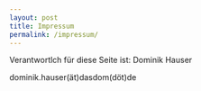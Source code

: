 ```yaml
---
layout: post
title: Impressum
permalink: /impressum/
---
```


Verantwortlch für diese Seite ist:
Dominik Hauser

dominik.hauser(ät)dasdom(döt)de
